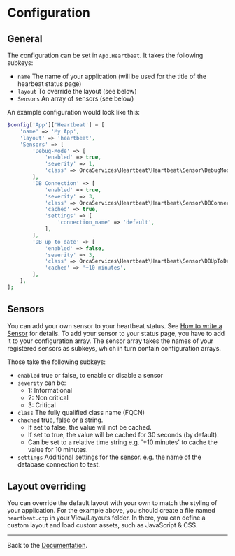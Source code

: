 Configuration
=============

General
-------

The configuration can be set in `App.Heartbeat`.
It takes the following subkeys:
- `name` The name of your application (will be used for the title of the hearbeat status page)
- `layout` To override the layout (see below)
- `Sensors` An array of sensors (see below)

An example configuration would look like this:
```php
$config['App']['Heartbeat'] = [
    'name' => 'My App',
    'layout' => 'heartbeat',
    'Sensors' => [
        'Debug-Mode' => [
            'enabled' => true,
            'severity' => 1,
            'class' => OrcaServices\Heartbeat\Heartbeat\Sensor\DebugMode::class,
        ],
        'DB Connection' => [
            'enabled' => true,
            'severity' => 3,
            'class' => OrcaServices\Heartbeat\Heartbeat\Sensor\DBConnection::class,
            'cached' => true,
            'settings' => [
                'connection_name' => 'default',
            ],
        ],
        'DB up to date' => [
            'enabled' => false,
            'severity' => 3,
            'class' => OrcaServices\Heartbeat\Heartbeat\Sensor\DBUpToDate::class,
            'cached' => '+10 minutes',
        ],
    ],
];
```


Sensors
-------

You can add your own sensor to your heartbeat status. See [How to write a Sensor](Sensors.md) for details. 
To add your sensor to your status page, you have to add it to your configuration array.
The sensor array takes the names of your registered sensors as subkeys, which in turn contain configuration arrays.

Those take the following subkeys:
- `enabled` true or false, to enable or disable a sensor
- `severity` can be:
	- 1: Informational
	- 2: Non critical
	- 3: Critical
- `class` The fully qualified class name (FQCN)
- `chached` true, false or a string.
	 - If set to false, the value will not be cached.
	 - If set to true, the value will be cached for 30 seconds (by default).
	 - Can be set to a relative time string e.g. '+10 minutes' to cache the value for 10 minutes.
- `settings` Additional settings for the sensor. e.g. the name of the database connection to test.

Layout overriding
-----------------

You can override the default layout with your own to match the styling of your application.
For the example above, you should create a file named `heartbeat.ctp` in your View/Layouts folder.
In there, you can define a custom layout and load custom assets, such as JavaScript & CSS.

---

Back to the [Documentation](Home.md).
